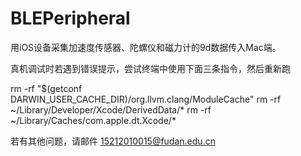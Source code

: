 # BLEPeripheral

用iOS设备采集加速度传感器、陀螺仪和磁力计的9d数据传入Mac端。

真机调试时若遇到错误提示，尝试终端中使用下面三条指令，然后重新跑

rm -rf "$(getconf DARWIN_USER_CACHE_DIR)/org.llvm.clang/ModuleCache"
rm -rf ~/Library/Developer/Xcode/DerivedData/*
rm -rf ~/Library/Caches/com.apple.dt.Xcode/*

若有其他问题，请邮件 15212010015@fudan.edu.cn
